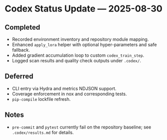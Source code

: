 # Codex Status Update — 2025-08-30

## Completed
- Recorded environment inventory and repository module mapping.
- Enhanced `apply_lora` helper with optional hyper-parameters and safe fallback.
- Added gradient accumulation loop to custom `codex_train_step`.
- Logged scan results and quality check outputs under `.codex/`.

## Deferred
- CLI entry via Hydra and metrics NDJSON support.
- Coverage enforcement in nox and corresponding tests.
- `pip-compile` lockfile refresh.

## Notes
- `pre-commit` and `pytest` currently fail on the repository baseline; see `.codex/results.md` for details.
